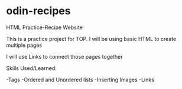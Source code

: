 # odin-recipes
HTML Practice-Recipe Website

This is a practice project for TOP. I will be using basic HTML to create multiple pages

I will use Links to connect those pages together




Skills Used/Learned:

-Tags
-Ordered and Unordered lists
-Inserting Images
-Links
